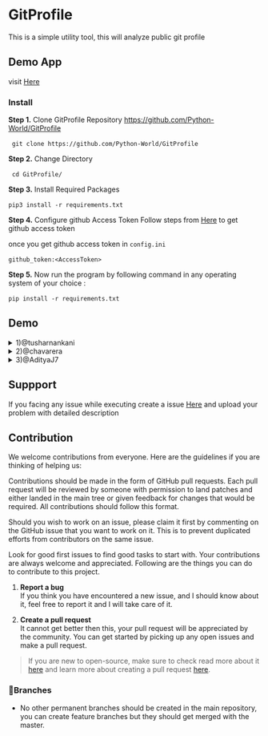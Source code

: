 # GitProfile

This is a simple utility tool, this will analyze public git profile

## Demo App

visit [Here](https://guarded-depths-55025.herokuapp.com)

### Install

**Step 1.** Clone GitProfile Repository https://github.com/Python-World/GitProfile

```
 git clone https://github.com/Python-World/GitProfile
```

**Step 2.** Change Directory

```
 cd GitProfile/
```

**Step 3.** Install Required Packages

```
pip3 install -r requirements.txt
```

**Step 4.** Configure github Access Token
Follow steps from [Here](https://docs.github.com/en/free-pro-team@latest/github/authenticating-to-github/creating-a-personal-access-token) to get github access token

once you get github access token in `config.ini`

```
github_token:<AccessToken>
```

**Step 5.** Now run the program by following command in any operating system of your choice :

```
pip install -r requirements.txt
```

## Demo

<details>
  <summary>1)@tusharnankani</summary>
 
![Demo](media/tusharnankani.png)

</details>
<details>
  <summary>2)@chavarera</summary>
 
![Demo](media/chavarera.png)
</details>
<details>
  <summary>3)@AdityaJ7</summary>
 
![Demo](media/AdityaJ7.png)
</details>

## Suppport

If you facing any issue while executing create a issue [Here](https://github.com/Python-World/GitProfile/issues) and upload your problem with detailed description

## Contribution

We welcome contributions from everyone. Here are the guidelines if you are thinking of helping us:

Contributions should be made in the form of GitHub pull requests. Each pull request will be reviewed by someone with permission to land patches and either landed in the main tree or given feedback for changes that would be required. All contributions should follow this format.

Should you wish to work on an issue, please claim it first by commenting on the GitHub issue that you want to work on it. This is to prevent duplicated efforts from contributors on the same issue.

Look for good first issues to find good tasks to start with.
Your contributions are always welcome and appreciated. Following are the things you can do to contribute to this project.

1.  **Report a bug** <br>
    If you think you have encountered a new issue, and I should know about it, feel free to report it and I will take care of it.

2.  **Create a pull request** <br>
    It cannot get better then this, your pull request will be appreciated by the community. You can get started by picking up any open issues and make a pull request.

> If you are new to open-source, make sure to check read more about it [here](https://www.digitalocean.com/community/tutorial_series/an-introduction-to-open-source) and learn more about creating a pull request [here](https://www.digitalocean.com/community/tutorials/how-to-create-a-pull-request-on-github).

### 🌵Branches

-   No other permanent branches should be created in the main repository, you can create feature branches but they should get merged with the master.
